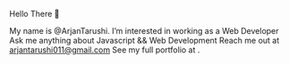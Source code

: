  Hello There 👋

My name is @ArjanTarushi.
I’m interested in working as a Web Developer
Ask me anything about Javascript && Web Development
Reach me out at arjantarushi011@gmail.com
See my full portfolio at .
